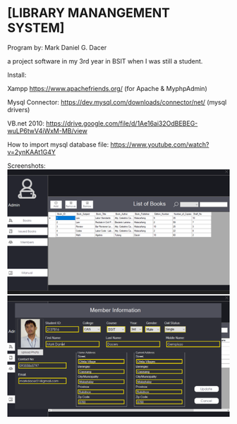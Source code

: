 # [LIBRARY MANANGEMENT SYSTEM]

Program by: Mark Daniel G. Dacer

a project software in my 3rd year in BSIT when I was still a student.

Install: 

Xampp https://www.apachefriends.org/ (for Apache & MyphpAdmin)

Mysql Connector: https://dev.mysql.com/downloads/connector/net/ (mysql drivers)

VB.net 2010: https://drive.google.com/file/d/1Ae16ai32OdBEBEG-wuLP6twV4iWxM-MB/view 

How to import mysql database file: https://www.youtube.com/watch?v=2ynKAAt1G4Y


Screenshots:
![1](Screenshots/1.PNG)
![2](Screenshots/2.PNG)
